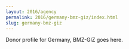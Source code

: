```yaml
---
layout: 2016/agency
permalink: 2016/germany-bmz-giz/index.html
slug: germany-bmz-giz
---
```


Donor profile for Germany, BMZ-GIZ goes here.
